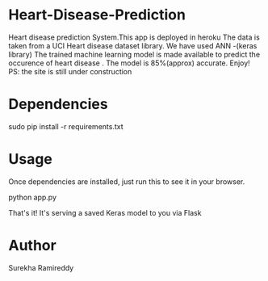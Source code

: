 # Heart-Disease-Prediction
Heart disease prediction System.This app is deployed in heroku 
The data is taken from a UCI Heart disease dataset library. 
We have used ANN -(keras library)
The trained machine learning model is made available to predict the occurence of heart disease . 
The model is 85%(approx) accurate. Enjoy! 
PS: the site is still under construction
# Dependencies
sudo pip install -r requirements.txt
# Usage
Once dependencies are installed, just run this to see it in your browser.

python app.py

That's it! It's serving a saved Keras model to you via Flask
# Author
Surekha Ramireddy
